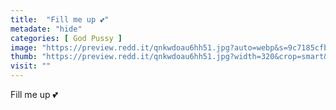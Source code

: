 ```yaml
---
title:  "Fill me up 💕"
metadate: "hide"
categories: [ God Pussy ]
image: "https://preview.redd.it/qnkwdoau6hh51.jpg?auto=webp&s=9c7185cfb8f9b9b0618be7dec013611de1ec20ad"
thumb: "https://preview.redd.it/qnkwdoau6hh51.jpg?width=320&crop=smart&auto=webp&s=827f5af3e637871e28013eec84c0da39dead2fff"
visit: ""
---
```

Fill me up 💕
